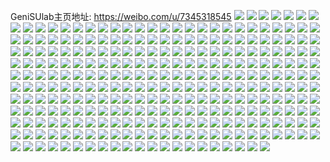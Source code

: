 GeniSUlab主页地址: https://weibo.com/u/7345318545 
![](https://wx4.sinaimg.cn/mw2000/00816cTLly1h9056x4db4j30lc0sgtgp.jpg) 
![](https://wx4.sinaimg.cn/mw2000/00816cTLly1h9056wqgmpj30lc0sgtg5.jpg) 
![](https://wx4.sinaimg.cn/mw2000/00816cTLly1h905wldw1rj30d60b3757.jpg) 
![](https://wx4.sinaimg.cn/mw2000/00816cTLly1h8z23d0yc2j30n01ds7cg.jpg) 
![](https://wx4.sinaimg.cn/mw2000/00816cTLly1h8yxuh94ubj32c0340qv6.jpg) 
![](https://wx4.sinaimg.cn/mw2000/00816cTLly1h8yxupj74rj325r2vou0y.jpg) 
![](https://wx4.sinaimg.cn/mw2000/00816cTLly1h8yxv2yvwgj31o0280hdt.jpg) 
![](https://wx4.sinaimg.cn/mw2000/00816cTLly1h8yxvfn044j31o0280hdt.jpg) 
![](https://wx4.sinaimg.cn/mw2000/00816cTLly1h8yxvhodijj31yl2kj1kx.jpg) 
![](https://wx4.sinaimg.cn/mw2000/00816cTLly1h8yxvi5funj30jm0ph78x.jpg) 
![](https://wx4.sinaimg.cn/mw2000/00816cTLly1h8yxuk6awvj32c0340e81.jpg) 
![](https://wx4.sinaimg.cn/mw2000/00816cTLly1h8yxvispckj30n01dsjtn.jpg) 
![](https://wx4.sinaimg.cn/mw2000/00816cTLly1h8xa8oj4e1j30n01ds1e8.jpg) 
![](https://wx4.sinaimg.cn/mw2000/00816cTLly1h8s0r9hs0tj31ww2pgb29.jpg) 
![](https://wx4.sinaimg.cn/mw2000/00816cTLly1h8s0r6d428j30u0146tfe.jpg) 
![](https://wx4.sinaimg.cn/mw2000/00816cTLly1h8s0ren6eoj31ww2pge84.jpg) 
![](https://wx4.sinaimg.cn/mw2000/00816cTLly1h8qyvnav7uj317s1metic.jpg) 
![](https://wx4.sinaimg.cn/mw2000/00816cTLly1h8r0vtd2gwj31ww2pgu0z.jpg) 
![](https://wx4.sinaimg.cn/mw2000/00816cTLly1h8r0vow4j3j31ww2pgkjl.jpg) 
![](https://wx4.sinaimg.cn/mw2000/00816cTLly1h8p8o6fb4zj30sg0lc472.jpg) 
![](https://wx4.sinaimg.cn/mw2000/00816cTLly1h8psbjt2xrj30u011idid.jpg) 
![](https://wx4.sinaimg.cn/mw2000/00816cTLly1h8p9oa8my0j30ms0h3q7z.jpg) 
![](https://wx4.sinaimg.cn/mw2000/00816cTLly1h8psbqzh2ej325435su0x.jpg) 
![](https://wx4.sinaimg.cn/mw2000/00816cTLly1h8p8o57tfsj30n01dstr0.jpg) 
![](https://wx4.sinaimg.cn/mw2000/00816cTLly1h8ps24x7s5j31o02801ky.jpg) 
![](https://wx4.sinaimg.cn/mw2000/00816cTLly1h8psv6oc3nj30n01ds4hy.jpg) 
![](https://wx4.sinaimg.cn/mw2000/00816cTLly1h8psv4p1ypj32c0340x6p.jpg) 
![](https://wx4.sinaimg.cn/mw2000/00816cTLly1h8psv3pbdyj31o0280u0x.jpg) 
![](https://wx4.sinaimg.cn/mw2000/00816cTLly1h8pgnz53spj30m60chq6c.jpg) 
![](https://wx4.sinaimg.cn/mw2000/00816cTLly1h8pgd8009vj30n01dsjyl.jpg) 
![](https://wx4.sinaimg.cn/mw2000/00816cTLly1h8lwgf42fnj30n01ds7mo.jpg) 
![](https://wx4.sinaimg.cn/mw2000/00816cTLly1h8lwgdth9qj30n01ds18a.jpg) 
![](https://wx4.sinaimg.cn/mw2000/00816cTLly1h8lwggo2hrj30n01ds4f8.jpg) 
![](https://wx4.sinaimg.cn/mw2000/00816cTLly1h8omhxosa8j30u00u0drn.jpg) 
![](https://wx4.sinaimg.cn/mw2000/00816cTLly1h8omi142zej30sg0lctj3.jpg) 
![](https://wx4.sinaimg.cn/mw2000/00816cTLly1h8i8n61l0uj30ka0ka40s.jpg) 
![](https://wx4.sinaimg.cn/mw2000/00816cTLly1h8hbc2gwdhj30n01dsdso.jpg) 
![](https://wx4.sinaimg.cn/mw2000/00816cTLly1h8hbc3z5h8j30n01dsh7y.jpg) 
![](https://wx4.sinaimg.cn/mw2000/00816cTLly1h8gf8jkt9wj31r02c0kjl.jpg) 
![](https://wx4.sinaimg.cn/mw2000/00816cTLly1h8hbc0q642j30k00p0agi.jpg) 
![](https://wx4.sinaimg.cn/mw2000/00816cTLly1h8hbc4jqlsj30u011itk4.jpg) 
![](https://wx4.sinaimg.cn/mw2000/00816cTLly1h8c10vdidij30h20h2q5e.jpg) 
![](https://wx4.sinaimg.cn/mw2000/00816cTLly1h8aotq17g2j30tu13udly.jpg) 
![](https://wx4.sinaimg.cn/mw2000/00816cTLly1h8aotqqy84j30mz0mzjtf.jpg) 
![](https://wx4.sinaimg.cn/mw2000/00816cTLly1h88iwd2sfvj30u011j447.jpg) 
![](https://wx4.sinaimg.cn/mw2000/00816cTLly1h86yzpm3x5j30n01ds7at.jpg) 
![](https://wx4.sinaimg.cn/mw2000/00816cTLly1h86yyhwju4j31o0280x6p.jpg) 
![](https://wx4.sinaimg.cn/mw2000/00816cTLly1h86yyaz61jj31o0280e81.jpg) 
![](https://wx4.sinaimg.cn/mw2000/00816cTLly1h88iwlyeygj30gj0gjtab.jpg) 
![](https://wx4.sinaimg.cn/mw2000/00816cTLly1h88iwdjjo6j30u011j11y.jpg) 
![](https://wx4.sinaimg.cn/mw2000/00816cTLly1h83vhyju2kj32c03407wh.jpg) 
![](https://wx4.sinaimg.cn/mw2000/00816cTLly1h7mh1g5dl5j30u0140aig.jpg) 
![](https://wx4.sinaimg.cn/mw2000/00816cTLly1h7mh1fxw5gj31400u040w.jpg) 
![](https://wx4.sinaimg.cn/mw2000/00816cTLly1h7mh1f4dmej30u0140jwb.jpg) 
![](https://wx4.sinaimg.cn/mw2000/00816cTLly1h7mh1hbz88j30n01dsach.jpg) 
![](https://wx4.sinaimg.cn/mw2000/00816cTLly1h7j3d209pbj31kw1kw41j.jpg) 
![](https://wx4.sinaimg.cn/mw2000/00816cTLly1h7j3d18rxaj31kw1kwabu.jpg) 
![](https://wx4.sinaimg.cn/mw2000/00816cTLly1h7j3d1rbtej31ww2pg1kx.jpg) 
![](https://wx4.sinaimg.cn/mw2000/00816cTLly1h7hzfmpby5j31kw1kw4nm.jpg) 
![](https://wx4.sinaimg.cn/mw2000/00816cTLly1h7hzflyfm1j31kw1kwkh8.jpg) 
![](https://wx4.sinaimg.cn/mw2000/00816cTLgy1h7h9v2gk2gj30g20g2q3h.jpg) 
![](https://wx4.sinaimg.cn/mw2000/00816cTLly1h7ejwhsp43j31ww2pge81.jpg) 
![](https://wx4.sinaimg.cn/mw2000/00816cTLly1h7dai2rec8j31ww2pgne9.jpg) 
![](https://wx4.sinaimg.cn/mw2000/00816cTLly1h7dai1zqxdj31ww2pgaw9.jpg) 
![](https://wx4.sinaimg.cn/mw2000/00816cTLly1h763jgi4c8j32c0340qv5.jpg) 
![](https://wx4.sinaimg.cn/mw2000/00816cTLgy1h75r4egucbj30n01dsqbg.jpg) 
![](https://wx4.sinaimg.cn/mw2000/00816cTLly1h6xnrrlozkj32933041ky.jpg) 
![](https://wx4.sinaimg.cn/mw2000/00816cTLly1h6p3bzrt5jj30n01ds46h.jpg) 
![](https://wx4.sinaimg.cn/mw2000/00816cTLly1h645zl633lj30n01dsdnw.jpg) 
![](https://wx4.sinaimg.cn/mw2000/00816cTLly1h645zp2oz8j32c03401kx.jpg) 
![](https://wx4.sinaimg.cn/mw2000/00816cTLly1h645zpq0j7j30u016lq9z.jpg) 
![](https://wx4.sinaimg.cn/mw2000/00816cTLly1h646njkb8bj32c0340e81.jpg) 
![](https://wx4.sinaimg.cn/mw2000/00816cTLgy1h5zfhquuzhj3340340e82.jpg) 
![](https://wx4.sinaimg.cn/mw2000/00816cTLly1h5rg1srzayj30rj0rjn54.jpg) 
![](https://wx4.sinaimg.cn/mw2000/00816cTLly1h5rfpwmygdj329930c4qp.jpg) 
![](https://wx4.sinaimg.cn/mw2000/00816cTLly1h5q11xsbshj31sc2dsqv5.jpg) 
![](https://wx4.sinaimg.cn/mw2000/00816cTLly1h5rg0kp2kej30n00sdame.jpg) 
![](https://wx4.sinaimg.cn/mw2000/00816cTLly1h5jbuhgrwtj30tu13udrb.jpg) 
![](https://wx4.sinaimg.cn/mw2000/00816cTLly1h5jbe67swjj31iu20xx6p.jpg) 
![](https://wx4.sinaimg.cn/mw2000/00816cTLly1h5k6q007wlj30tu13uguu.jpg) 
![](https://wx4.sinaimg.cn/mw2000/00816cTLly1h5kheefzhsj325b2te7wh.jpg) 
![](https://wx4.sinaimg.cn/mw2000/00816cTLly1h5khef07wwj32c0340kjl.jpg) 
![](https://wx4.sinaimg.cn/mw2000/00816cTLly1h58y3ioujaj329a30d1kx.jpg) 
![](https://wx4.sinaimg.cn/mw2000/00816cTLly1h58y3dazw2j31t52eu1kz.jpg) 
![](https://wx4.sinaimg.cn/mw2000/00816cTLly1h57evv0yl4j32c0340qv8.jpg) 
![](https://wx4.sinaimg.cn/mw2000/00816cTLly1h57evxlnmmj325p2vl1ky.jpg) 
![](https://wx4.sinaimg.cn/mw2000/00816cTLly1h57evyekykj322v2rukjl.jpg) 
![](https://wx4.sinaimg.cn/mw2000/00816cTLly1h57evsns6hj328g2z91ky.jpg) 
![](https://wx4.sinaimg.cn/mw2000/00816cTLly1h57ew1ijmqj30mh0tzwl7.jpg) 
![](https://wx4.sinaimg.cn/mw2000/00816cTLly1h57ew0konfj32352s6hdt.jpg) 
![](https://wx4.sinaimg.cn/mw2000/00816cTLly1h57evtik4cj30u214244x.jpg) 
![](https://wx4.sinaimg.cn/mw2000/00816cTLly1h57ew675nfj31sc2dsx6p.jpg) 
![](https://wx4.sinaimg.cn/mw2000/00816cTLly1h4uteod6qgj32c03407wi.jpg) 
![](https://wx4.sinaimg.cn/mw2000/00816cTLly1h4uv4qcy08j32c0340x6p.jpg) 
![](https://wx4.sinaimg.cn/mw2000/00816cTLly1h4uv4ra5ntj31680nr7s3.jpg) 
![](https://wx4.sinaimg.cn/mw2000/00816cTLly1h4unsstr6uj30lc0sggr9.jpg) 
![](https://wx4.sinaimg.cn/mw2000/00816cTLly1h4unssgxbbj30lc0sggr2.jpg) 
![](https://wx4.sinaimg.cn/mw2000/00816cTLly1h4unss4vmej30lc0sggqq.jpg) 
![](https://wx4.sinaimg.cn/mw2000/00816cTLly1h4h8vfrpf3j328a2jn4qq.jpg) 
![](https://wx4.sinaimg.cn/mw2000/00816cTLly1h4h8ydnb1xj32c0340kjo.jpg) 
![](https://wx4.sinaimg.cn/mw2000/00816cTLly1h492y1e463j30u01hctjb.jpg) 
![](https://wx4.sinaimg.cn/mw2000/00816cTLly1h493ridiogj31hc0u0155.jpg) 
![](https://wx4.sinaimg.cn/mw2000/00816cTLly1h493stmkmij33402c0kjn.jpg) 
![](https://wx4.sinaimg.cn/mw2000/00816cTLly1h493remddpj323x2t8kjl.jpg) 
![](https://wx4.sinaimg.cn/mw2000/00816cTLly1h493i2vg9sj30u01hcguu.jpg) 
![](https://wx4.sinaimg.cn/mw2000/00816cTLly1h492y53i3bj30u01hcnab.jpg) 
![](https://wx4.sinaimg.cn/mw2000/00816cTLly1h493i8peg0j33402c0e82.jpg) 
![](https://wx4.sinaimg.cn/mw2000/00816cTLly1h493riqaonj30u01hch0d.jpg) 
![](https://wx4.sinaimg.cn/mw2000/00816cTLly1h493rkxpvqj31hc0u04pr.jpg) 
![](https://wx4.sinaimg.cn/mw2000/00816cTLly1h493sqw4dgj32c0340qv5.jpg) 
![](https://wx4.sinaimg.cn/mw2000/00816cTLly1h493i0nyejj32c03404qp.jpg) 
![](https://wx4.sinaimg.cn/mw2000/00816cTLly1h4128agcycj32c0340hdt.jpg) 
![](https://wx4.sinaimg.cn/mw2000/00816cTLly1h44h6o112yj30mi0u07cp.jpg) 
![](https://wx4.sinaimg.cn/mw2000/00816cTLly1h44h66c2n8j30u01hch0x.jpg) 
![](https://wx4.sinaimg.cn/mw2000/00816cTLly1h4128bx3ghj32c0340hdt.jpg) 
![](https://wx4.sinaimg.cn/mw2000/00816cTLly1h3smrej1yfj316o1kwnml.jpg) 
![](https://wx4.sinaimg.cn/mw2000/00816cTLly1h3smrf9hqsj316o1kwtuy.jpg) 
![](https://wx4.sinaimg.cn/mw2000/00816cTLly1h3smrg94apj31gk1y3b29.jpg) 
![](https://wx4.sinaimg.cn/mw2000/00816cTLly1h3smrdmr5hj31ex1vw7wh.jpg) 
![](https://wx4.sinaimg.cn/mw2000/00816cTLly1h3smrgmgwaj30k20qrwkv.jpg) 
![](https://wx4.sinaimg.cn/mw2000/00816cTLly1h3ssghk596j30k30k3dj2.jpg) 
![](https://wx4.sinaimg.cn/mw2000/00816cTLly1h3ro70p4jij30ff0kl41j.jpg) 
![](https://wx4.sinaimg.cn/mw2000/00816cTLly1h3ro6z7dscj30di0i040u.jpg) 
![](https://wx4.sinaimg.cn/mw2000/00816cTLly1h3p7qq0vu4j30u00u0wqk.jpg) 
![](https://wx4.sinaimg.cn/mw2000/00816cTLly1h3g7ddlnvcj32c0340npe.jpg) 
![](https://wx4.sinaimg.cn/mw2000/00816cTLly1h3g7dkvcl7j32c0340x6p.jpg) 
![](https://wx4.sinaimg.cn/mw2000/00816cTLgy1h33hkolzdmj30mi0u049p.jpg) 
![](https://wx4.sinaimg.cn/mw2000/00816cTLgy1h33hm6yj9cj30mi0u0jyd.jpg) 
![](https://wx4.sinaimg.cn/mw2000/00816cTLgy1h345g7ghwcj30tw13una3.jpg) 
![](https://wx4.sinaimg.cn/mw2000/00816cTLgy1h33hj0a2fcj3340340hdu.jpg) 
![](https://wx4.sinaimg.cn/mw2000/00816cTLgy1h33hj2dmqkj32c0340hdv.jpg) 
![](https://wx4.sinaimg.cn/mw2000/00816cTLgy1h33hil7jwmj32c0340x6p.jpg) 
![](https://wx4.sinaimg.cn/mw2000/00816cTLgy1h33hiyvhkdj32c0340u0x.jpg) 
![](https://wx4.sinaimg.cn/mw2000/00816cTLgy1h34admkym1j32c0340kjm.jpg) 
![](https://wx4.sinaimg.cn/mw2000/00816cTLgy1h2zvau2v7ej30n01dskcn.jpg) 
![](https://wx4.sinaimg.cn/mw2000/00816cTLgy1h2zvdqn0yqj30mz0mzai1.jpg) 
![](https://wx4.sinaimg.cn/mw2000/00816cTLgy1h2uzqh071vj30mi0u00yv.jpg) 
![](https://wx4.sinaimg.cn/mw2000/00816cTLgy1h2v2sv9owej30mi0u0dq8.jpg) 
![](https://wx4.sinaimg.cn/mw2000/00816cTLgy1h2uzq1dcxaj31o02804qq.jpg) 
![](https://wx4.sinaimg.cn/mw2000/00816cTLgy1h2v2wmirojj32c03401kz.jpg) 
![](https://wx4.sinaimg.cn/mw2000/00816cTLgy1h2v2wo5yilj32c0340qv6.jpg) 
![](https://wx4.sinaimg.cn/mw2000/00816cTLgy1h2v2wkouqfj32c0340qv6.jpg) 
![](https://wx4.sinaimg.cn/mw2000/00816cTLgy1h2v2x4nokyj32c03404qq.jpg) 
![](https://wx4.sinaimg.cn/mw2000/00816cTLgy1h2uu6cvd40j31o02801ky.jpg) 
![](https://wx4.sinaimg.cn/mw2000/00816cTLgy1h2v2yijsnbj30mz0mzn2n.jpg) 
![](https://wx4.sinaimg.cn/mw2000/00816cTLgy1h2rqyht9e7j30mz0uodm3.jpg) 
![](https://wx4.sinaimg.cn/mw2000/00816cTLgy1h2sw1qepo2j32c03407wj.jpg) 
![](https://wx4.sinaimg.cn/mw2000/00816cTLgy1h2sw1axhgrj32bw340qv6.jpg) 
![](https://wx4.sinaimg.cn/mw2000/00816cTLgy1h2sw1g1jpej328s2zp1ky.jpg) 
![](https://wx4.sinaimg.cn/mw2000/00816cTLgy1h2sw1syk7sj31rb2cenmp.jpg) 
![](https://wx4.sinaimg.cn/mw2000/00816cTLgy1h2sxp9r21tj31zn2nj4qp.jpg) 
![](https://wx4.sinaimg.cn/mw2000/00816cTLgy1h2rqxu6qhgj30mz0mz431.jpg) 
![](https://wx4.sinaimg.cn/mw2000/00816cTLgy1h2rqyiiclsj31if0oc4kg.jpg) 
![](https://wx4.sinaimg.cn/mw2000/00816cTLgy1h2okc22k3nj30n01ds4cu.jpg) 
![](https://wx4.sinaimg.cn/mw2000/00816cTLgy1h2okgn98xhj30ma0tpn0y.jpg) 
![](https://wx4.sinaimg.cn/mw2000/00816cTLgy1h2okkwbkcqj31o02801ku.jpg) 
![](https://wx4.sinaimg.cn/mw2000/00816cTLgy1h2n13nghm9j30u4144dxf.jpg) 
![](https://wx4.sinaimg.cn/mw2000/00816cTLgy1h2n13mnc3bj31900u0wta.jpg) 
![](https://wx4.sinaimg.cn/mw2000/00816cTLgy1h2n14drcufj30u0140n7j.jpg) 
![](https://wx4.sinaimg.cn/mw2000/00816cTLgy1h2obacz32pj31o02807pz.jpg) 
![](https://wx4.sinaimg.cn/mw2000/00816cTLgy1h2ocenatijj30mq0mqjue.jpg) 
![](https://wx4.sinaimg.cn/mw2000/00816cTLgy1h2n82yznajj32c0340kjm.jpg) 
![](https://wx4.sinaimg.cn/mw2000/00816cTLgy1h2m4ykqetbj32c0340e81.jpg) 
![](https://wx4.sinaimg.cn/mw2000/00816cTLgy1h2m4yvd3f8j32c03407wk.jpg) 
![](https://wx4.sinaimg.cn/mw2000/00816cTLgy1h2m4yy2lawj32c0340x6p.jpg) 
![](https://wx4.sinaimg.cn/mw2000/00816cTLgy1h2jz9q3c3vj31o01404lj.jpg) 
![](https://wx4.sinaimg.cn/mw2000/00816cTLgy1h2jza3bej4j34mo334x6u.jpg) 
![](https://wx4.sinaimg.cn/mw2000/00816cTLgy1h2jza8un34j31o0280npd.jpg) 
![](https://wx4.sinaimg.cn/mw2000/00816cTLgy1h2h6h0wwuhj31400u0as9.jpg) 
![](https://wx4.sinaimg.cn/mw2000/00816cTLgy1h2h6cmnvrrj31zu2nohdu.jpg) 
![](https://wx4.sinaimg.cn/mw2000/00816cTLgy1h2gg0wd4c8j30tw0twgwm.jpg) 
![](https://wx4.sinaimg.cn/mw2000/00816cTLgy1h2h6cth78tj335s23u7wk.jpg) 
![](https://wx4.sinaimg.cn/mw2000/00816cTLgy1h2h6ch9i0rj326531xu10.jpg) 
![](https://wx4.sinaimg.cn/mw2000/00816cTLgy1h2g6s614d4j321435s1l3.jpg) 
![](https://wx4.sinaimg.cn/mw2000/00816cTLgy1h2g6sibzi7j32372scnpe.jpg) 
![](https://wx4.sinaimg.cn/mw2000/00816cTLgy1h2g6sol1cgj32ef35sx6q.jpg) 
![](https://wx4.sinaimg.cn/mw2000/00816cTLgy1h2g7bke8q0j31400u0aow.jpg) 
![](https://wx4.sinaimg.cn/mw2000/00816cTLgy1h2g6spfd06j31xg2klu0x.jpg) 
![](https://wx4.sinaimg.cn/mw2000/00816cTLgy1h2g6se9eq4j31bi0vnnjr.jpg) 
![](https://wx4.sinaimg.cn/mw2000/00816cTLgy1h2g6yuu8ldj334022mqv6.jpg) 
![](https://wx4.sinaimg.cn/mw2000/00816cTLgy1h2g6scrxe9j31o0280npd.jpg) 
![](https://wx4.sinaimg.cn/mw2000/00816cTLgy1h2g6sai0nwj31o0280qv6.jpg) 
![](https://wx4.sinaimg.cn/mw2000/00816cTLgy1h2g7agbj4mj32c0340e83.jpg) 
![](https://wx4.sinaimg.cn/mw2000/00816cTLgy1h2g3p1v1fsj30k1192jyb.jpg) 
![](https://wx4.sinaimg.cn/mw2000/00816cTLgy1h2g3p2v5snj30k318njxz.jpg) 
![](https://wx4.sinaimg.cn/mw2000/00816cTLgy1h2cwl0e8p3j30ku0rsq7i.jpg) 
![](https://wx4.sinaimg.cn/mw2000/00816cTLgy1h2cwl753b0j30l70sq79r.jpg) 
![](https://wx4.sinaimg.cn/mw2000/00816cTLgy1h2bc90cbwlj30sg0sg43g.jpg) 
![](https://wx4.sinaimg.cn/mw2000/00816cTLgy1h2cwla2lvlj31o02801ky.jpg) 
![](https://wx4.sinaimg.cn/mw2000/00816cTLgy1h277b6xjiaj30tu13unc3.jpg) 
![](https://wx4.sinaimg.cn/mw2000/00816cTLgy1h2778p6ufij31o0280e81.jpg) 
![](https://wx4.sinaimg.cn/mw2000/00816cTLgy1h2778i71s8j31o0280kjl.jpg) 
![](https://wx4.sinaimg.cn/mw2000/00816cTLgy1h2778uqc29j31o0280e81.jpg) 
![](https://wx4.sinaimg.cn/mw2000/00816cTLgy1h1v8pa6y5sj30q40wkgpu.jpg) 
![](https://wx4.sinaimg.cn/mw2000/00816cTLgy1h1u2r27661j31o0280e82.jpg) 
![](https://wx4.sinaimg.cn/mw2000/00816cTLgy1h1ttd04oenj31o01o0trv.jpg) 
![](https://wx4.sinaimg.cn/mw2000/00816cTLgy1h1tteyofzej313u0tu4cp.jpg) 
![](https://wx4.sinaimg.cn/mw2000/00816cTLgy1h1tbwug3vbj31lc24h1kx.jpg) 
![](https://wx4.sinaimg.cn/mw2000/00816cTLgy1h1u2sbks1sj31o1280npd.jpg) 
![](https://wx4.sinaimg.cn/mw2000/00816cTLgy1h1u2s9leq0j32802807wi.jpg) 
![](https://wx4.sinaimg.cn/mw2000/00816cTLgy1h1ttd1n07nj31o01o0h4x.jpg) 
![](https://wx4.sinaimg.cn/mw2000/00816cTLgy1h1lata2w6fj30ty0vc15c.jpg) 
![](https://wx4.sinaimg.cn/mw2000/00816cTLgy1h1lakfaf64j30mz17hjy3.jpg) 
![](https://wx4.sinaimg.cn/mw2000/00816cTLgy1h1laogq1kkj30k5130tef.jpg) 
![](https://wx4.sinaimg.cn/mw2000/00816cTLgy1h1lakikcsaj30mz0s5ahs.jpg) 
![](https://wx4.sinaimg.cn/mw2000/00816cTLgy1h1m53f252rj32pq1sgkjm.jpg) 
![](https://wx4.sinaimg.cn/mw2000/00816cTLgy1h1m5cwbdwpj306o06ojrf.jpg) 
![](https://wx4.sinaimg.cn/mw2000/00816cTLgy1h1ar7e8f9sj30u011adm2.jpg) 
![](https://wx4.sinaimg.cn/mw2000/00816cTLgy1h1arb4q7b0j30mi0u0n4e.jpg) 
![](https://wx4.sinaimg.cn/mw2000/00816cTLgy1h1bx3qm0bpj30mz0p3af1.jpg) 
![](https://wx4.sinaimg.cn/mw2000/00816cTLgy1h1bx3pcm99j30mz09ldgu.jpg) 
![](https://wx4.sinaimg.cn/mw2000/00816cTLgy1h1cpin9xqvj30jz0wuq6t.jpg) 
![](https://wx4.sinaimg.cn/mw2000/00816cTLgy1h1iedyix4tj31of28k7wh.jpg) 
![](https://wx4.sinaimg.cn/mw2000/00816cTLgy1h1coyoxbefj30mi0u0wlj.jpg) 
![](https://wx4.sinaimg.cn/mw2000/00816cTLgy1h1iekyqavgj30sg0rjgoa.jpg) 
![](https://wx4.sinaimg.cn/mw2000/00816cTLgy1h14xq4qrixj30mz0isdib.jpg) 
![](https://wx4.sinaimg.cn/mw2000/00816cTLgy1h14xooz8y5j307r07rt8t.jpg) 
![](https://wx4.sinaimg.cn/mw2000/00816cTLgy1h12ojpodm1j30n01dsdk2.jpg) 
![](https://wx4.sinaimg.cn/mw2000/00816cTLgy1h11knivhusj30u00u0qet.jpg) 
![](https://wx4.sinaimg.cn/mw2000/00816cTLgy1h11kn9kar6j30v93934qq.jpg) 
![](https://wx4.sinaimg.cn/mw2000/00816cTLgy1h0y2peah1fj30n01dsjx5.jpg) 
![](https://wx4.sinaimg.cn/mw2000/00816cTLgy1h0y2qeucemj30ox0piq94.jpg) 
![](https://wx4.sinaimg.cn/mw2000/00816cTLgy1h0y2qpdbr7j30u00u0aqk.jpg) 
![](https://wx4.sinaimg.cn/mw2000/00816cTLgy1h0y2qeaeyxj30sc0scgwq.jpg) 
![](https://wx4.sinaimg.cn/mw2000/00816cTLgy1h0wtcb9otej30v94bnu0y.jpg) 
![](https://wx4.sinaimg.cn/mw2000/00816cTLgy1h0d14g6nz7j30ku0pq0vw.jpg) 
![](https://wx4.sinaimg.cn/mw2000/00816cTLgy1h0cvi14lj3j30mz0uyq8n.jpg) 
![](https://wx4.sinaimg.cn/mw2000/00816cTLgy1h0cvx567yzj30dw0v9gmw.jpg) 
![](https://wx4.sinaimg.cn/mw2000/00816cTLgy1h0d14gwb8sj31o01o0nm4.jpg) 
![](https://wx4.sinaimg.cn/mw2000/00816cTLgy1h0cvgo5eqij30mi0u07c3.jpg) 
![](https://wx4.sinaimg.cn/mw2000/00816cTLgy1h0cvgbvq0pj30n40od403.jpg) 
![](https://wx4.sinaimg.cn/mw2000/00816cTLgy1h02q6ljlegj30zk0zkk59.jpg) 
![](https://wx4.sinaimg.cn/mw2000/00816cTLgy1h02q6m81tkj33uw3uw4qp.jpg) 
![](https://wx4.sinaimg.cn/mw2000/00816cTLgy1h02q6mssfkj32p83mkwln.jpg) 
![](https://wx4.sinaimg.cn/mw2000/00816cTLgy1h02q6zb01tj30tz12xted.jpg) 
![](https://wx4.sinaimg.cn/mw2000/00816cTLgy1h01juxsn1xj31o0280qv6.jpg) 
![](https://wx4.sinaimg.cn/mw2000/00816cTLgy1h01jv2buszj31o0280u0y.jpg) 
![](https://wx4.sinaimg.cn/mw2000/00816cTLgy1h01jv6y9utj31o0280qv6.jpg) 
![](https://wx4.sinaimg.cn/mw2000/00816cTLgy1h01jxa6djwj31o02804qp.jpg) 
![](https://wx4.sinaimg.cn/mw2000/00816cTLgy1h01jx973chj31o0280e81.jpg) 
![](https://wx4.sinaimg.cn/mw2000/00816cTLgy1h01jxb7jhhj31o0280e81.jpg) 
![](https://wx4.sinaimg.cn/mw2000/00816cTLgy1h01khxwg8zj30ty14gqja.jpg) 
![](https://wx4.sinaimg.cn/mw2000/00816cTLgy1h00c05nthxj30mz0j2djy.jpg) 
![](https://wx4.sinaimg.cn/mw2000/00816cTLgy1h00c06xknsj32c0340x6p.jpg) 
![](https://wx4.sinaimg.cn/mw2000/00816cTLgy1gzyaki526lj30n01dstf0.jpg) 
![](https://wx4.sinaimg.cn/mw2000/00816cTLgy1gzyakgycqsj30n01ds7bz.jpg) 
![](https://wx4.sinaimg.cn/mw2000/00816cTLgy1gzyakqtltjj30n01dsn51.jpg) 
![](https://wx4.sinaimg.cn/mw2000/00816cTLgy1gzyakpj1v4j30n01dsgsu.jpg) 
![](https://wx4.sinaimg.cn/mw2000/00816cTLly1gzgdzolq0ij31sy0u0aii.jpg) 
![](https://wx4.sinaimg.cn/mw2000/00816cTLly1gzdacddwfdj32822e9kjn.jpg) 
![](https://wx4.sinaimg.cn/mw2000/00816cTLly1gzdakomfsgj31z820i1kz.jpg) 
![](https://wx4.sinaimg.cn/mw2000/00816cTLly1gzdaco4dzlj32c0340hdu.jpg) 
![](https://wx4.sinaimg.cn/mw2000/00816cTLly1gzc3amguvsj31o02807wh.jpg) 
![](https://wx4.sinaimg.cn/mw2000/00816cTLly1gzc360ug3wj31o01o0gy3.jpg) 
![](https://wx4.sinaimg.cn/mw2000/00816cTLly1gzc3b41tgqj31o0280qv5.jpg) 
![](https://wx4.sinaimg.cn/mw2000/00816cTLly1gzc3etkpk6j31o01o01ky.jpg) 
![](https://wx4.sinaimg.cn/mw2000/00816cTLly1gzc3eza0wvj31o0280e81.jpg) 
![](https://wx4.sinaimg.cn/mw2000/00816cTLly1gzc3fq317aj30u0140ajz.jpg) 
![](https://wx4.sinaimg.cn/mw2000/00816cTLly1gzc3f8ifdnj319w19wb29.jpg) 
![](https://wx4.sinaimg.cn/mw2000/00816cTLly1gzc3o4iwjrj31o01o07wh.jpg) 
![](https://wx4.sinaimg.cn/mw2000/00816cTLly1gz9nhkszcxj31o02804qp.jpg) 
![](https://wx4.sinaimg.cn/mw2000/00816cTLly1gz9nhlfeb1j31o02804qp.jpg) 
![](https://wx4.sinaimg.cn/mw2000/00816cTLly1gz9nhmb4pzj31o0280e81.jpg) 
![](https://wx4.sinaimg.cn/mw2000/00816cTLly1gz9nhn3q3rj31o0280e81.jpg) 
![](https://wx4.sinaimg.cn/mw2000/00816cTLly1gz9njhbsitj30u0140ar6.jpg) 
![](https://wx4.sinaimg.cn/mw2000/00816cTLly1gz9nhjsaaxj31o0280b29.jpg) 
![](https://wx4.sinaimg.cn/mw2000/00816cTLly1gz9nj09ny0j30n01ds46k.jpg) 
![](https://wx4.sinaimg.cn/mw2000/00816cTLly1gz8tbduxmlj30je0je0ur.jpg) 
![](https://wx4.sinaimg.cn/mw2000/00816cTLly1gz8tb9b0idj30n00miwgk.jpg) 
![](https://wx4.sinaimg.cn/mw2000/00816cTLly1gz8tbfk2x2j32801o01kz.jpg) 
![](https://wx4.sinaimg.cn/mw2000/00816cTLly1gz8tbgza42j32801o01kz.jpg) 
![](https://wx4.sinaimg.cn/mw2000/00816cTLly1gz8tbktq5aj30z40qc7nb.jpg) 
![](https://wx4.sinaimg.cn/mw2000/00816cTLly1gz2tto1tbej32c03407wh.jpg) 
![](https://wx4.sinaimg.cn/mw2000/00816cTLly1gyz0jsu95fj30zk0k0dk1.jpg) 
![](https://wx4.sinaimg.cn/mw2000/00816cTLly1gyz0jtp4dsj30zk0k00zn.jpg) 
![](https://wx4.sinaimg.cn/mw2000/00816cTLly1gyyx3h4itcj30el0nkwg7.jpg) 
![](https://wx4.sinaimg.cn/mw2000/00816cTLly1gyyx3iiw87j31400qoznv.jpg) 
![](https://wx4.sinaimg.cn/mw2000/00816cTLly1gyz0jrwzdoj30zk0k0wl7.jpg) 

